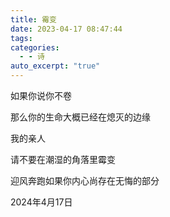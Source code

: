 ```yaml
---
title: 霉变
date: 2023-04-17 08:47:44
tags: 
categories:
  - - 诗
auto_excerpt: "true"
---
```


如果你说你不卷  

那么你的生命大概已经在熄灭的边缘  

我的亲人  

请不要在潮湿的角落里霉变  

迎风奔跑如果你内心尚存在无悔的部分

2024年4月17日​